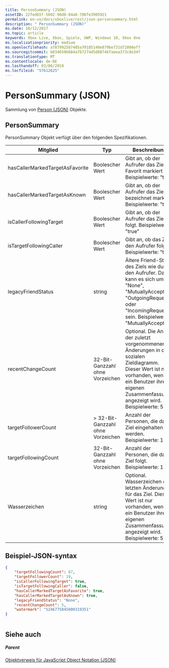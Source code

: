 ```yaml
---
title: PersonSummary (JSON)
assetID: 22fedb5f-5602-98d8-04a6-786fe3905921
permalink: en-us/docs/xboxlive/rest/json-personsummary.html
description: " PersonSummary (JSON)"
ms.date: 10/12/2017
ms.topic: article
keywords: Xbox Live, Xbox, Spiele, UWP, Windows 10, Xbox One
ms.localizationpriority: medium
ms.openlocfilehash: a787992507405a70185140e879be731d72806eff
ms.sourcegitcommit: b034650b684a767274d5d88746faeea373c8e34f
ms.translationtype: MT
ms.contentlocale: de-DE
ms.lasthandoff: 03/06/2019
ms.locfileid: "57612625"
---
```

# <a name="personsummary-json"></a>PersonSummary (JSON)
Sammlung von [Person (JSON)](json-person.md) Objekte. 
<a id="ID4ER"></a>

 
## <a name="personsummary"></a>PersonSummary
 
PersonSummary Objekt verfügt über den folgenden Spezifikationen.
 
| Mitglied| Typ| Beschreibung| 
| --- | --- | --- | 
| hasCallerMarkedTargetAsFavorite| Boolescher Wert| Gibt an, ob der Aufrufer das Ziel als Favorit markiert hat. Beispielwerte: "true"| 
| hasCallerMarkedTargetAsKnown| Boolescher Wert| Gibt an, ob der Aufrufer das Ziel als bezeichnet markiert. Beispielwerte: "true"| 
| isCallerFollowingTarget| Boolescher Wert| Gibt an, ob der Aufrufer das Ziel folgt. Beispielwerte: "true"| 
| isTargetFollowingCaller| Boolescher Wert| Gibt an, ob das Ziel den Aufrufer folgt. Beispielwerte: "true"| 
| legacyFriendStatus| string| Ältere Friend-Status des Ziels wie durch den Aufrufer. Dabei kann es sich um "None", "MutuallyAccepted", "OutgoingRequest" oder "IncomingRequest" sein. Beispielwerte: "MutuallyAccepted"| 
| recentChangeCount| 32-Bit-Ganzzahl ohne Vorzeichen| Optional. Die Anzahl der zuletzt vorgenommenen Änderungen in den sozialen Zieldiagramm. Dieser Wert ist nur vorhanden, wenn ein Benutzer ihre eigenen Zusammenfassung angezeigt wird. Beispielwerte: 5| 
| targetFollowerCount| > 32-Bit-Ganzzahl ohne Vorzeichen| Anzahl der Personen, die das Ziel eingehalten werden. Beispielwerte: 1308| 
| targetFollowingCount| 32-Bit-Ganzzahl ohne Vorzeichen| Anzahl der Personen, die das Ziel folgt. Beispielwerte: 112| 
| Wasserzeichen| string| Optional. Wasserzeichen der letzten Änderung für das Ziel. Dieser Wert ist nur vorhanden, wenn ein Benutzer ihre eigenen Zusammenfassung angezeigt wird. Beispielwerte: 5| 
  
<a id="ID4E4D"></a>

 
## <a name="sample-json-syntax"></a>Beispiel-JSON-syntax
 

```json
{
    "targetFollowingCount": 87,
    "targetFollowerCount": 19,
    "isCallerFollowingTarget": true,
    "isTargetFollowingCaller": false,
    "hasCallerMarkedTargetAsFavorite": true,
    "hasCallerMarkedTargetAsKnown": true,
    "legacyFriendStatus": "None",
    "recentChangeCount": 5,
    "watermark": "5246775845000319351"
}
    
```

  
<a id="ID4EGE"></a>

 
## <a name="see-also"></a>Siehe auch
 
<a id="ID4EIE"></a>

 
##### <a name="parent"></a>Parent 

[Objektverweis für JavaScript Object Notation (JSON)](atoc-xboxlivews-reference-json.md)

   